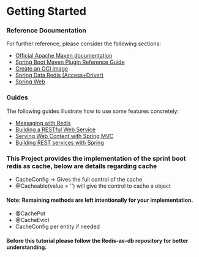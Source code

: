 # Getting Started

### Reference Documentation

For further reference, please consider the following sections:

* [Official Apache Maven documentation](https://maven.apache.org/guides/index.html)
* [Spring Boot Maven Plugin Reference Guide](https://docs.spring.io/spring-boot/docs/3.0.2/maven-plugin/reference/html/)
* [Create an OCI image](https://docs.spring.io/spring-boot/docs/3.0.2/maven-plugin/reference/html/#build-image)
* [Spring Data Redis (Access+Driver)](https://docs.spring.io/spring-boot/docs/3.0.2/reference/htmlsingle/#data.nosql.redis)
* [Spring Web](https://docs.spring.io/spring-boot/docs/3.0.2/reference/htmlsingle/#web)

### Guides

The following guides illustrate how to use some features concretely:

* [Messaging with Redis](https://spring.io/guides/gs/messaging-redis/)
* [Building a RESTful Web Service](https://spring.io/guides/gs/rest-service/)
* [Serving Web Content with Spring MVC](https://spring.io/guides/gs/serving-web-content/)
* [Building REST services with Spring](https://spring.io/guides/tutorials/rest/)

### This Project provides the implementation of the sprint boot redis as cache, below are details regarding cache
* CacheConfig -> Gives the full control of the cache
* @Cacheable(value = '') will give the control to cache a object
#### Note: Remaining methods are left intentionally for your implementation.
* @CachePut
* @CacheEvict
* CacheConfig per entity if needed

#### Before this tutorial please follow the Redis-as-db repository for better understanding.
